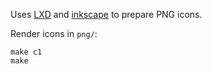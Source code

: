 Uses [LXD] and [inkscape] to prepare PNG icons.

[LXD]: https://ubuntu.com/lxd
[inkscape]: https://inkscape.org/

Render icons in `png/`:

    make c1
    make

<!--
README.md
Copyright 2023 Keith Maxwell
SPDX-License-Identifier: CC0-1.0
-->

<!-- vim: set filetype=markdown.htmlCommentNoSpell  : -->
